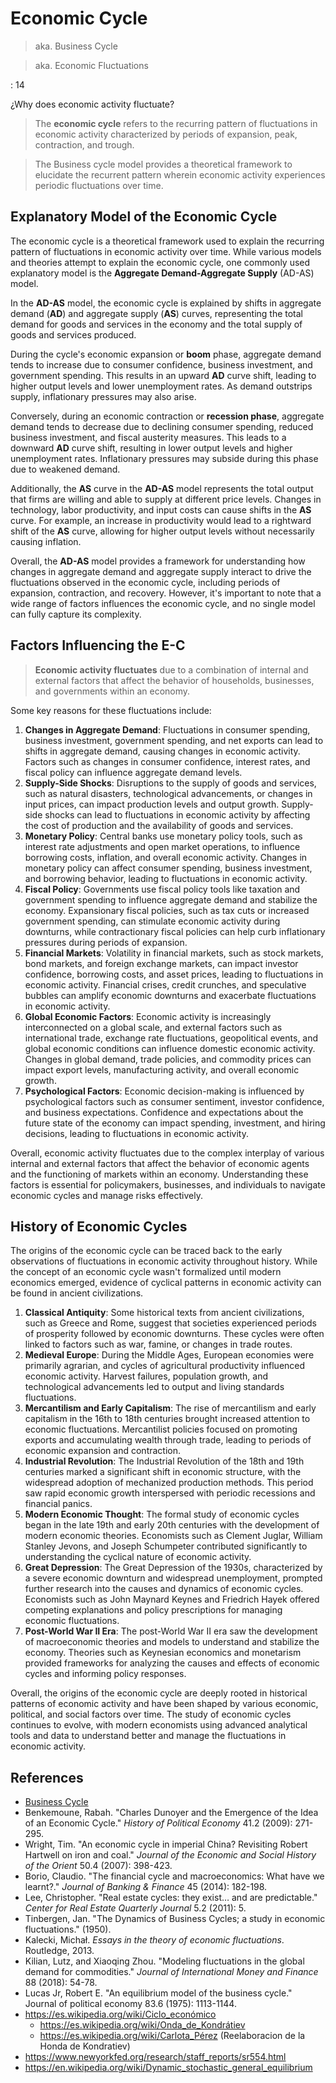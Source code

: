 # Economic Cycle

> aka. Business Cycle

> aka. Economic Fluctuations

: 14

¿Why does economic activity fluctuate?

> The **economic cycle** refers to the recurring pattern of fluctuations in economic activity characterized by periods of expansion, peak, contraction, and trough.
> 

> The Business cycle model provides a theoretical framework to elucidate the recurrent pattern wherein economic activity experiences periodic fluctuations over time.
> 

## Explanatory Model of the Economic Cycle

The economic cycle is a theoretical framework used to explain the recurring pattern of fluctuations in economic activity over time. While various models and theories attempt to explain the economic cycle, one commonly used explanatory model is the **Aggregate Demand-Aggregate Supply** (AD-AS) model.

In the **AD-AS** model, the economic cycle is explained by shifts in aggregate demand (**AD**) and aggregate supply (**AS**) curves, representing the total demand for goods and services in the economy and the total supply of goods and services produced.

During the cycle's economic expansion or **boom** phase, aggregate demand tends to increase due to consumer confidence, business investment, and government spending. This results in an upward **AD** curve shift, leading to higher output levels and lower unemployment rates. As demand outstrips supply, inflationary pressures may also arise.

Conversely, during an economic contraction or **recession phase**, aggregate demand tends to decrease due to declining consumer spending, reduced business investment, and fiscal austerity measures. This leads to a downward **AD** curve shift, resulting in lower output levels and higher unemployment rates. Inflationary pressures may subside during this phase due to weakened demand.

Additionally, the **AS** curve in the **AD-AS** model represents the total output that firms are willing and able to supply at different price levels. Changes in technology, labor productivity, and input costs can cause shifts in the **AS** curve. For example, an increase in productivity would lead to a rightward shift of the **AS** curve, allowing for higher output levels without necessarily causing inflation.

Overall, the **AD-AS** model provides a framework for understanding how changes in aggregate demand and aggregate supply interact to drive the fluctuations observed in the economic cycle, including periods of expansion, contraction, and recovery. However, it's important to note that a wide range of factors influences the economic cycle, and no single model can fully capture its complexity.

## Factors Influencing the E-C

> **Economic activity fluctuates** due to a combination of internal and external factors that affect the behavior of households, businesses, and governments within an economy.
> 

Some key reasons for these fluctuations include:

1. **Changes in Aggregate Demand**: Fluctuations in consumer spending, business investment, government spending, and net exports can lead to shifts in aggregate demand, causing changes in economic activity. Factors such as changes in consumer confidence, interest rates, and fiscal policy can influence aggregate demand levels.
2. **Supply-Side Shocks**: Disruptions to the supply of goods and services, such as natural disasters, technological advancements, or changes in input prices, can impact production levels and output growth. Supply-side shocks can lead to fluctuations in economic activity by affecting the cost of production and the availability of goods and services.
3. **Monetary Policy**: Central banks use monetary policy tools, such as interest rate adjustments and open market operations, to influence borrowing costs, inflation, and overall economic activity. Changes in monetary policy can affect consumer spending, business investment, and borrowing behavior, leading to fluctuations in economic activity.
4. **Fiscal Policy**: Governments use fiscal policy tools like taxation and government spending to influence aggregate demand and stabilize the economy. Expansionary fiscal policies, such as tax cuts or increased government spending, can stimulate economic activity during downturns, while contractionary fiscal policies can help curb inflationary pressures during periods of expansion.
5. **Financial Markets**: Volatility in financial markets, such as stock markets, bond markets, and foreign exchange markets, can impact investor confidence, borrowing costs, and asset prices, leading to fluctuations in economic activity. Financial crises, credit crunches, and speculative bubbles can amplify economic downturns and exacerbate fluctuations in economic activity.
6. **Global Economic Factors**: Economic activity is increasingly interconnected on a global scale, and external factors such as international trade, exchange rate fluctuations, geopolitical events, and global economic conditions can influence domestic economic activity. Changes in global demand, trade policies, and commodity prices can impact export levels, manufacturing activity, and overall economic growth.
7. **Psychological Factors**: Economic decision-making is influenced by psychological factors such as consumer sentiment, investor confidence, and business expectations. Confidence and expectations about the future state of the economy can impact spending, investment, and hiring decisions, leading to fluctuations in economic activity.

Overall, economic activity fluctuates due to the complex interplay of various internal and external factors that affect the behavior of economic agents and the functioning of markets within an economy. Understanding these factors is essential for policymakers, businesses, and individuals to navigate economic cycles and manage risks effectively.

## History of Economic Cycles

The origins of the economic cycle can be traced back to the early observations of fluctuations in economic activity throughout history. While the concept of an economic cycle wasn't formalized until modern economics emerged, evidence of cyclical patterns in economic activity can be found in ancient civilizations.

1. **Classical Antiquity**: Some historical texts from ancient civilizations, such as Greece and Rome, suggest that societies experienced periods of prosperity followed by economic downturns. These cycles were often linked to factors such as war, famine, or changes in trade routes.
2. **Medieval Europe**: During the Middle Ages, European economies were primarily agrarian, and cycles of agricultural productivity influenced economic activity. Harvest failures, population growth, and technological advancements led to output and living standards fluctuations.
3. **Mercantilism and Early Capitalism**: The rise of mercantilism and early capitalism in the 16th to 18th centuries brought increased attention to economic fluctuations. Mercantilist policies focused on promoting exports and accumulating wealth through trade, leading to periods of economic expansion and contraction.
4. **Industrial Revolution**: The Industrial Revolution of the 18th and 19th centuries marked a significant shift in economic structure, with the widespread adoption of mechanized production methods. This period saw rapid economic growth interspersed with periodic recessions and financial panics.
5. **Modern Economic Thought**: The formal study of economic cycles began in the late 19th and early 20th centuries with the development of modern economic theories. Economists such as Clement Juglar, William Stanley Jevons, and Joseph Schumpeter contributed significantly to understanding the cyclical nature of economic activity.
6. **Great Depression**: The Great Depression of the 1930s, characterized by a severe economic downturn and widespread unemployment, prompted further research into the causes and dynamics of economic cycles. Economists such as John Maynard Keynes and Friedrich Hayek offered competing explanations and policy prescriptions for managing economic fluctuations.
7. **Post-World War II Era**: The post-World War II era saw the development of macroeconomic theories and models to understand and stabilize the economy. Theories such as Keynesian economics and monetarism provided frameworks for analyzing the causes and effects of economic cycles and informing policy responses.

Overall, the origins of the economic cycle are deeply rooted in historical patterns of economic activity and have been shaped by various economic, political, and social factors over time. The study of economic cycles continues to evolve, with modern economists using advanced analytical tools and data to understand better and manage the fluctuations in economic activity.

## References

- [Business Cycle](https://en.wikipedia.org/wiki/Business_cycle)
- Benkemoune, Rabah. "Charles Dunoyer and the Emergence of the Idea of an Economic Cycle." *History of Political Economy* 41.2 (2009): 271-295.
- Wright, Tim. "An economic cycle in imperial China? Revisiting Robert Hartwell on iron and coal." *Journal of the Economic and Social History of the Orient* 50.4 (2007): 398-423.
- Borio, Claudio. "The financial cycle and macroeconomics: What have we learnt?." *Journal of Banking & Finance* 45 (2014): 182-198.
- Lee, Christopher. "Real estate cycles: they exist… and are predictable." *Center for Real Estate Quarterly Journal* 5.2 (2011): 5.
- Tinbergen, Jan. "The Dynamics of Business Cycles; a study in economic fluctuations." (1950).
- Kalecki, Michał. *Essays in the theory of economic fluctuations*. Routledge, 2013.
- Kilian, Lutz, and Xiaoqing Zhou. "Modeling fluctuations in the global demand for commodities." *Journal of International Money and Finance* 88 (2018): 54-78.
- Lucas Jr, Robert E. "An equilibrium model of the business cycle." Journal of political economy 83.6 (1975): 1113-1144.
- https://es.wikipedia.org/wiki/Ciclo_económico
    - https://es.wikipedia.org/wiki/Onda_de_Kondrátiev
    - https://es.wikipedia.org/wiki/Carlota_Pérez (Reelaboracion de la Honda de Kondratiev)
- https://www.newyorkfed.org/research/staff_reports/sr554.html
- https://en.wikipedia.org/wiki/Dynamic_stochastic_general_equilibrium